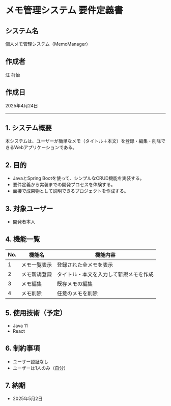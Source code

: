 # メモ管理システム 要件定義書 

## システム名  
個人メモ管理システム（MemoManager）

## 作成者  
汪 荷怡

## 作成日  
2025年4月24日

---

## 1. システム概要
本システムは、ユーザーが簡単なメモ（タイトル＋本文）を登録・編集・削除できるWebアプリケーションである。

## 2. 目的
- JavaとSpring Bootを使って、シンプルなCRUD機能を実装する。
- 要件定義から実装までの開発プロセスを体験する。
- 面接で成果物として説明できるプロジェクトを作成する。

## 3. 対象ユーザー
- 開発者本人

## 4. 機能一覧

| No. | 機能名         | 機能内容                                      |
|-----|----------------|-----------------------------------------------|
| 1   | メモ一覧表示   | 登録された全メモを表示                       |
| 2   | メモ新規登録   | タイトル・本文を入力して新規メモを作成       |
| 3   | メモ編集       | 既存メモの編集                               |
| 4   | メモ削除       | 任意のメモを削除                             |

## 5. 使用技術（予定）
- Java 11
- React

## 6. 制約事項
- ユーザー認証なし
- ユーザーは1人のみ（自分）

## 7. 納期
- 2025年5月2日
